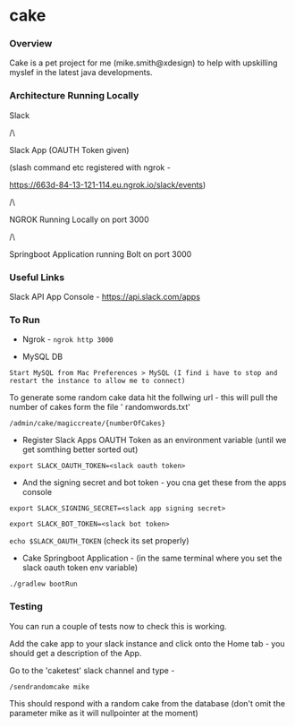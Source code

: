 # cake

### **Overview**

Cake is a pet project for me (mike.smith@xdesign) to help with upskilling myslef in the latest java developments.

### **Architecture Running Locally**

Slack

/\

Slack App (OAUTH Token given)

(slash command etc registered with ngrok -

https://663d-84-13-121-114.eu.ngrok.io/slack/events)

/\

NGROK Running Locally on port 3000

/\

Springboot Application running Bolt on port 3000

### **Useful Links**

Slack API App Console - https://api.slack.com/apps

### To Run

- Ngrok -  `ngrok http 3000`


- MySQL DB

`Start MySQL from Mac Preferences > MySQL (I find i have to stop and restart the instance to allow me to connect)`

To generate some random cake data hit the follwing url - this will pull the number of cakes form the file '
randomwords.txt'

`/admin/cake/magiccreate/{numberOfCakes}`

- Register Slack Apps OAUTH Token as an environment variable (until we get somthing better sorted out)

`export SLACK_OAUTH_TOKEN=<slack oauth token>`

- And the signing secret and bot token - you cna get these from the apps console

`export SLACK_SIGNING_SECRET=<slack app signing secret>`

`export SLACK_BOT_TOKEN=<slack bot token>`

`echo $SLACK_OAUTH_TOKEN` (check its set properly)

- Cake Springboot Application - (in the same terminal where you set the slack oauth token env variable)

`./gradlew bootRun`

### Testing

You can run a couple of tests now to check this is working.

Add the cake app to your slack instance and click onto the Home tab - you should get a description of the App.

Go to the 'caketest' slack channel and type -

`/sendrandomcake mike`

This should respond with a random cake from the database (don't omit the parameter mike as it will nullpointer at the
moment)



